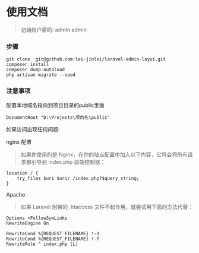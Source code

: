 # 使用文档
> 初始账户密码: admin  admin

### 步骤
    git clone  git@github.com:lei-jinlei/laravel-admin-layui.git
    composer install
    composer dump-autoload
    php artisan migrate --seed



### 注意事项

配置本地域名指向到项目目录的public里面

    DocumentRoot "D:\Projects\项目名\public"

如果访问出现任何问题:

nginx 配置

>如果你使用的是 Nginx，在你的站点配置中加入以下内容，它将会将所有请求都引导到 index.php 前端控制器：

    location / {
        try_files $uri $uri/ /index.php?$query_string;
    }

Apache

> 如果 Laravel 附带的 .htaccess 文件不起作用，就尝试用下面的方法代替：

    Options +FollowSymLinks
    RewriteEngine On

    RewriteCond %{REQUEST_FILENAME} !-d
    RewriteCond %{REQUEST_FILENAME} !-f
    RewriteRule ^ index.php [L]